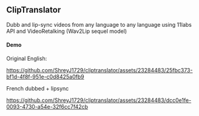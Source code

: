 ## ClipTranslator

Dubb and lip-sync videos from any language to any language using 11labs API and VideoRetalking (Wav2Lip sequel model)

#### Demo

Original English:

https://github.com/ShreyJ1729/cliptranslator/assets/23284483/25fbc373-bf1d-4f8f-951e-c0d8425a0fb9

French dubbed + lipsync

https://github.com/ShreyJ1729/cliptranslator/assets/23284483/dcc0e1fe-0093-4730-a54e-32f6cc7f42cb
